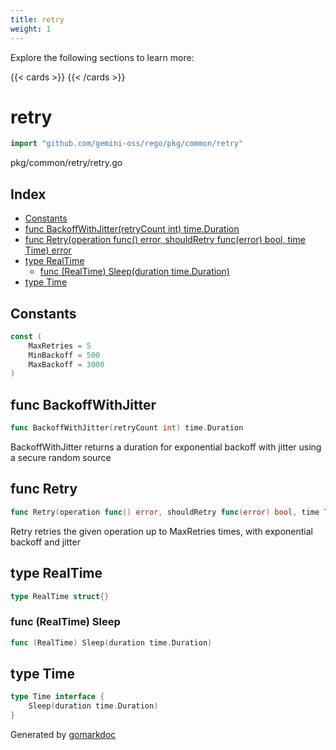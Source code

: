 ```yaml
---
title: retry
weight: 1
---
```

Explore the following sections to learn more:

{{< cards >}}
{{< /cards >}}

<!-- gomarkdoc:embed:start -->

<!-- Code generated by gomarkdoc. DO NOT EDIT -->

# retry

```go
import "github.com/gemini-oss/rego/pkg/common/retry"
```

pkg/common/retry/retry.go

## Index

- [Constants](<#constants>)
- [func BackoffWithJitter\(retryCount int\) time.Duration](<#BackoffWithJitter>)
- [func Retry\(operation func\(\) error, shouldRetry func\(error\) bool, time Time\) error](<#Retry>)
- [type RealTime](<#RealTime>)
  - [func \(RealTime\) Sleep\(duration time.Duration\)](<#RealTime.Sleep>)
- [type Time](<#Time>)


## Constants

<a name="MaxRetries"></a>

```go
const (
    MaxRetries = 5
    MinBackoff = 500
    MaxBackoff = 3000
)
```

<a name="BackoffWithJitter"></a>
## func BackoffWithJitter

```go
func BackoffWithJitter(retryCount int) time.Duration
```

BackoffWithJitter returns a duration for exponential backoff with jitter using a secure random source

<a name="Retry"></a>
## func Retry

```go
func Retry(operation func() error, shouldRetry func(error) bool, time Time) error
```

Retry retries the given operation up to MaxRetries times, with exponential backoff and jitter

<a name="RealTime"></a>
## type RealTime



```go
type RealTime struct{}
```

<a name="RealTime.Sleep"></a>
### func \(RealTime\) Sleep

```go
func (RealTime) Sleep(duration time.Duration)
```



<a name="Time"></a>
## type Time



```go
type Time interface {
    Sleep(duration time.Duration)
}
```

Generated by [gomarkdoc](<https://github.com/princjef/gomarkdoc>)


<!-- gomarkdoc:embed:end -->

